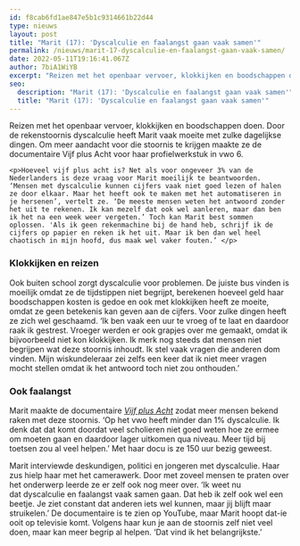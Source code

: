 ```yaml
---
id: f8cab6fd1ae847e5b1c9314661b22d44
type: nieuws
layout: post
title: "Marit (17): 'Dyscalculie en faalangst gaan vaak samen'"
permalink: /nieuws/marit-17-dyscalculie-en-faalangst-gaan-vaak-samen/
date: 2022-05-11T19:16:41.067Z
author: 7biA1WiYB
excerpt: "Reizen met het openbaar vervoer, klokkijken en boodschappen doen. Door de rekenstoornis dyscalculie heeft Marit vaak moeite met zulke dagelijkse dingen. Om meer aandacht voor die stoornis te krijgen maakte ze de documentaire Vijf plus Acht voor haar profielwerkstuk in vwo 6.  "
seo:
  description: "Marit (17): 'Dyscalculie en faalangst gaan vaak samen'"
  title: "Marit (17): 'Dyscalculie en faalangst gaan vaak samen'"
---
```

Reizen met het openbaar vervoer, klokkijken en boodschappen doen. Door de rekenstoornis dyscalculie heeft Marit vaak moeite met zulke dagelijkse dingen. Om meer aandacht voor die stoornis te krijgen maakte ze de documentaire Vijf plus Acht voor haar profielwerkstuk in vwo 6.  

    <p>Hoeveel vijf plus acht is? Net als voor ongeveer 3% van de Nederlanders is deze vraag voor Marit moeilijk te beantwoorden. ‘Mensen met dyscalculie kunnen cijfers vaak niet goed lezen of halen ze door elkaar. Maar het heeft ook te maken met het automatiseren in je hersenen’, vertelt ze. ‘De meeste mensen weten het antwoord zonder het uit te rekenen. Ik kan mezelf dat ook wel aanleren, maar dan ben ik het na een week weer vergeten.’ Toch kan Marit best sommen oplossen. 'Als ik geen rekenmachine bij de hand heb, schrijf ik de cijfers op papier en reken ik het uit. Maar ik ben dan wel heel chaotisch in mijn hoofd, dus maak wel vaker fouten.’ </p>
<h3>Klokkijken en reizen </h3>
<p>Ook buiten school zorgt dyscalculie voor problemen. De juiste bus vinden is moeilijk omdat ze de tijdstippen niet begrijpt, berekenen hoeveel geld haar boodschappen kosten is gedoe en ook met klokkijken heeft ze moeite, omdat ze geen betekenis kan geven aan de cijfers. Voor zulke dingen heeft ze zich wel geschaamd. ‘Ik ben vaak een uur te vroeg of te laat en daardoor raak ik gestrest. Vroeger werden er ook grapjes over me gemaakt, omdat ik bijvoorbeeld niet kon klokkijken. Ik merk nog steeds dat mensen niet begrijpen wat deze stoornis inhoudt. Ik stel vaak vragen die anderen dom vinden. Mijn wiskundeleraar zei zelfs een keer dat ik niet meer vragen mocht stellen omdat ik het antwoord toch niet zou onthouden.’</p>
<h3>Ook faalangst</h3>
<p>Marit maakte de documentaire <em><a href="https://www.youtube.com/watch?v=7hTl2ZITrDE" target="_blank">Vijf plus Acht</a></em> zodat meer mensen bekend raken met deze stoornis. ‘Op het vwo heeft minder dan 1% dyscalculie. Ik denk dat dat komt doordat veel scholieren niet goed weten hoe ze ermee om moeten gaan en daardoor lager uitkomen qua niveau. Meer tijd bij toetsen zou al veel helpen.’ Met haar docu is ze 150 uur bezig geweest.</p>
<p>Marit interviewde deskundigen, politici en jongeren met dyscalculie. Haar zus hielp haar met het camerawerk. Door met zoveel mensen te praten over het onderwerp leerde ze er zelf ook nog meer over. ‘Ik weet nu dat dyscalculie en faalangst vaak samen gaan. Dat heb ik zelf ook wel een beetje. Je ziet constant dat anderen iets wel kunnen, maar jij blijft maar struikelen.’ De documentaire is te zien op YouTube, maar Marit hoopt dat-ie ooit op televisie komt. Volgens haar kun je aan de stoornis zelf niet veel doen, maar kan meer begrip al helpen. ‘Dat vind ik het belangrijkste.’ </p>  
